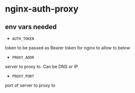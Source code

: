 # nginx-auth-proxy

## env vars needed

- `AUTH_TOKEN`

token to be passed as Bearer token for nginx to allow to below

- `PROXY_ADDR`

server to proxy to. Can be DNS or IP

- `PROXY_PORT`

port of server to proxy to
